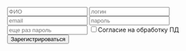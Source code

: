 <!DOCTYPE html>
<html lang="en">
<head>
    <meta charset="UTF-8">
    <meta http-equiv="X-UA-Compatible" content="IE=edge">
    <meta name="viewport" content="width=device-width, initial-scale=1.0">
    <title>ГрумРум</title>
    <link rel="stylesheet" href="qwe/style.css">
</head>
<body>
  <?php
  include 'nav.php';
  nav(2);
  ?>
  <div class="register">
    <form action="registeraction.php" class="form" method="POST">
      <input type="text" placeholder="ФИО" name="fio">
      <input type="text" placeholder="логин" name="login">
      <input type="email" placeholder="email" name="email">  
      <input type="password" placeholder="пароль" name="password">
      <input type="password" placeholder="еще раз пароль" name="confirm">
      <label><input type="checkbox">Согласие на обработку ПД</label>
      <button>Зарегистрироваться</button>
    </form>
  </div>
</body>
</html>
